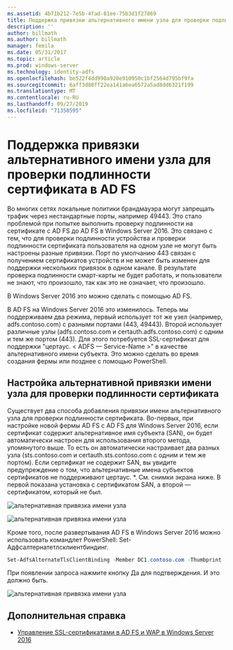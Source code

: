 ```yaml
---
ms.assetid: 4b71b212-7e5b-4fad-81ee-75b3d1f27869
title: Поддержка привязки альтернативного имени узла для проверки подлинности сертификата в AD FS
description: ''
author: billmath
ms.author: billmath
manager: femila
ms.date: 05/31/2017
ms.topic: article
ms.prod: windows-server
ms.technology: identity-adfs
ms.openlocfilehash: be522f4dd990a920e910950c1bf2564d795bf9fa
ms.sourcegitcommit: 6aff3d88ff22ea141a6ea6572a5ad8dd6321f199
ms.translationtype: MT
ms.contentlocale: ru-RU
ms.lasthandoff: 09/27/2019
ms.locfileid: "71358595"
---
```

# <a name="ad-fs-support-for-alternate-hostname-binding-for-certificate-authentication"></a>Поддержка привязки альтернативного имени узла для проверки подлинности сертификата в AD FS

Во многих сетях локальные политики брандмауэра могут запрещать трафик через нестандартные порты, например 49443. Это стало проблемой при попытке выполнить проверку подлинности на сертификате с AD FS до AD FS в Windows Server 2016. Это связано с тем, что для проверки подлинности устройства и проверки подлинности сертификата пользователя на одном узле не могут быть настроены разные привязки. Порт по умолчанию 443 связан с получением сертификатов устройств и не может быть изменен для поддержки нескольких привязок в одном канале. В результате проверка подлинности смарт-карты не будет работать, и пользователи не знают, что произошло, так как это не означает, что произошло.  
  
В Windows Server 2016 это можно сделать с помощью AD FS.
  
В AD FS на Windows Server 2016 это изменилось. Теперь мы поддерживаем два режима, первый использует тот же узел (например, adfs.contoso.com) с разными портами (443, 49443). Второй использует различные узлы (adfs.contoso.com и certauth.adfs.contoso.com) с одним и тем же портом (443). Для этого потребуется SSL-сертификат для поддержки "цертаус. < ADFS — Service-Name >" в качестве альтернативного имени субъекта. Это можно сделать во время создания фермы или позднее с помощью PowerShell.  
  
## <a name="how-to-configure-alternate-host-name-binding-for-certificate-authentication"></a>Настройка альтернативной привязки имени узла для проверки подлинности сертификата  
Существует два способа добавления привязки имени альтернативного узла для проверки подлинности сертификата. Во-первых, при настройке новой фермы AD FS с AD FS для Windows Server 2016, если сертификат содержит альтернативное имя субъекта (SAN), он будет автоматически настроен для использования второго метода, упомянутого выше. То есть он автоматически настраивает два разных узла (sts.contoso.com и certauth.sts.contoso.com с одним и тем же портом). Если сертификат не содержит SAN, вы увидите предупреждение о том, что альтернативные имена субъектов сертификатов не поддерживают цертаус. *. См. снимки экрана ниже. В первой показана установка с сертификатом SAN, а второй — сертификатом, который не был.  
  
![альтернативная привязка имени узла](media/AD-FS-support-for-alternate-hostname-binding-for-certificate-authentication/ADFS_CA_1.png)  
  
![альтернативная привязка имени узла](media/AD-FS-support-for-alternate-hostname-binding-for-certificate-authentication/ADFS_CA_2.png)  
  
Кроме того, после развертывания AD FS в Windows Server 2016 можно использовать командлет PowerShell: Set-Адфсалтернатетлсклиентбиндинг.
  
```powershell
Set-AdfsAlternateTlsClientBinding -Member DC1.contoso.com -Thumbprint '<thumbprint of cert>'
```

При появлении запроса нажмите кнопку Да для подтверждения.  И это должно быть.

![альтернативная привязка имени узла](media/AD-FS-support-for-alternate-hostname-binding-for-certificate-authentication/ADFS_CA_3.png)

## <a name="additional-references"></a>Дополнительная справка

* [Управление SSL-сертификатами в AD FS и WAP в Windows Server 2016](../operations/Manage-SSL-Certificates-AD-FS-WAP-2016.md)
